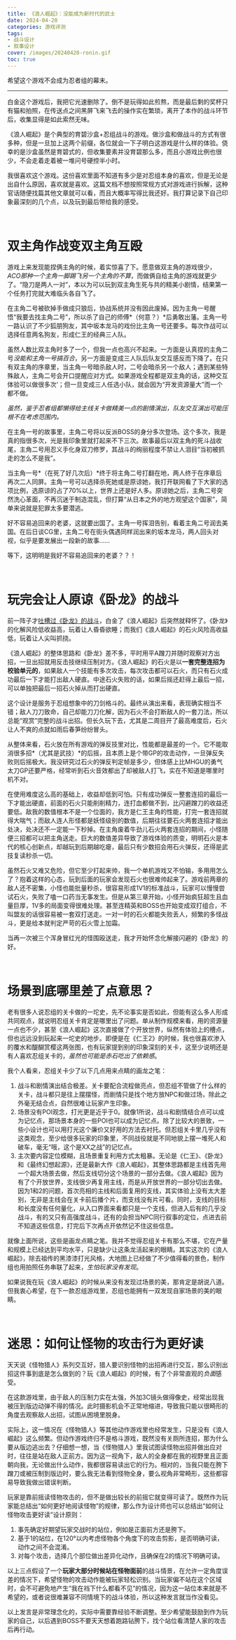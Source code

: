 ```yaml
---
title: 《浪人崛起》：没能成为新时代的武士
date: 2024-04-20
categories: 游戏评测
tags: 
- 战斗设计
- 叙事设计
cover: /images/20240420-ronin.gif
toc: true
---
```

希望这个游戏不会成为忍者组的幕末。

<!--more-->

--------------

白金这个游戏后，我把它光速删除了。倒不是玩得如此煎熬，而是最后剩的奖杯只有猫和拍照，在传送点之间黑屏飞来飞去的操作实在繁琐，离开了本作的战斗环节后，收集显得是如此索然无味。

《浪人崛起》是个典型的育碧沙盒+忍组战斗的游戏。做沙盒和做战斗的方式有很多种，但是一旦加上这两个前缀，各位就会一下子明白这游戏是什么样的体验。侥幸的是沙盒虽然是育碧式的，但收集要素并没育碧那么多，而且小游戏比例也很少，不会走着走着被一堆问号硬控半小时。

我很喜欢这个游戏。这份喜欢里面不知道有多少是对忍组本身的喜欢，但是无论是出自什么原因，喜欢就是喜欢。这篇文档不想按照常规方式对游戏进行拆解，这种官话随便找篇其他文章就可以看，而且大概率写得比我还好。我打算记录下自己印象最深刻的几个点，以及玩到最后带给我的感受。

<br/>

# 双主角作战变双主角互殴

游戏上来发现能捏俩主角的时候，着实惊喜了下。愿意做双主角的游戏很少，*ACO那种一个主角一脚踢飞另一个主角的不算*，而做俩自给主角的游戏就更少了。“隐刀是两人一对”，本以为可以玩到双主角生死与共的精美小剧情，结果第一个任务打完就大难临头各自飞了。

在主角二号被砍掉手做成只狼后，协战系统并没有因此废掉。因为主角一号醒悟“我要去找主角二号”，所以杀了自己的师傅*（何意？）*后勇敢出藩。主角一号一路认识了不少狐朋狗友，其中坂本龙马的戏份比主角一号还要多。每次作战可以选择任意两名狗友，形成仁王的经典三人队。

虽然人数比双主角时多了一个，但我一点也高兴不起来。一方面是认真捏的主角二号*没能和主角一号搞百合*，另一方面是变成三人队后队友交互感反而下降了。在只有双主角的序章里，当主角一号暗杀敌人时，二号会暗杀另一个敌人；遇到某些特殊敌人，主角二号会开口提醒应对方式。如果游戏全程都是双主角的话，这种交互体验可以做很多次‘；但一旦变成三人任选小队，就会因为“开发资源量大”而一个都不做。

*虽然，鉴于忍者组都懒得给主线关卡做精美一点的剧情演出，队友交互演出可能压根不在考虑范围内。*

在主角一号的故事里，主角二号将以反派BOSS的身分多次登场。这个多次，我是真的指很多次，光是我印象里就打起来不下三次。故事最后以双主角的死斗战收尾，主角二号用忍义手化身双刀修罗，其战斗的绚丽程度不禁让人泪目“当初被抓走的怎么不是我”。

当主角一号*（在死了好几次后）*终于将主角二号打翻在地，两人终于在序章后再次二人同屏。主角一号可以选择杀死她或是原谅她，我打开联网看了下大家的选项比例，选原谅的占了70%以上，世界上还是好人多。原谅她之后，主角二号突然洗心革面，不再沉迷于制造混乱，但打算“从日本之外的地方观望这个国家”，简单来说就是犯罪太多要潜逃。

好不容易追回来的老婆，这就要出国了。主角一号挥泪告别，看着主角二号润去美国。在后日谈CG里，主角二号在街头偶遇同样润出来的坂本龙马，两人回头对视，似乎是要发展出一段新的故事……

等下，这明明是我好不容易追回来的老婆？？！

<br/>

# 玩完会让人原谅《卧龙》的战斗

前一阵子才[吐槽过《卧龙》的战斗](https://uynad.github.io/2024/02/27/cyborg/20240228-isshin/)，白金了《浪人崛起》后突然就释怀了。《卧龙》的化解风险低收益高，玩着让人昏昏欲睡；而我们《浪人崛起》的石火风险高收益低，玩着让人尖叫抓挠。

《浪人崛起》的整体思路和《卧龙》差不多，平时用平A蹭刀并随时观察对方出招，一旦出招就用反击技继续压制对方。《浪人崛起》的石火是以**一套完整连招为校验单元的**，如果敌人一个技能有多次攻击，每次攻击都可以石火，而只有石火成功最后一下才能打出敌人硬直。中途石火失败的话，如果后摇还赶得上最后一招，可以单独把最后一招石火掉从而打出硬直。

这个设计是服务于忍组想象中的刀剑格斗的。最终从演出来看，表现确实相当不错；敌人刀刀致命，自己却能刀刀化解，因为石火不会打断敌人的一套刀法，所以总能“观赏”完整的战斗出招。但长久玩下去，尤其是二周目开了最高难度后，石火让人不爽的点就如雨后春笋纷纷冒头。

从整体来看，石火放在所有游戏的弹反技里对比，性能都是最差的一个。它不能取消很多招*（尤其是武技）*的后摇，且本质上是个带GP的攻击动作，一旦弹反失败则后摇极大。我没研究过石火的弹反判定帧是多少，但体感上比MHGU的勇气太刀GP还要严格，经常听到石火音效都出了却被敌人打飞，实在不知道是哪里时机不对。

在使用难度这么高的基础上，收益却低到可怕。只有成功弹反一整套连招的最后一下才能出硬直，前面的石火只能削削精力，连打血都做不到，比闪避蹭刀的收益还要低。敌我的数值根本不是一个位面的，我方是仁王主角的性能，打完一套连招就得大喘气；而敌人连人形怪都是妖怪级别的数值，后期往往要石火两套连招才能出处决，处决还不一定能一下秒掉。在主角废着牛劲儿石火两套连招的期间，小怪随便三招都可以把主角送走。巨大的数值差异导致了游戏体验的质变，明明石火是本代的核心创新点，却越玩到后期越吃瘪，最后只有少数招会用石火弹反，还得是武技复读秒杀一切。

虽然石火又难又危险，但它至少打起来帅，我一个单机游戏又不怕输，多用用怎么了？抱着这样的心态，玩到后面的玩家会发现石火也很难帅起来了。游戏前两章的敌人还不密集，小怪也能批量秒杀，很容易形成1V1的标准战斗，玩家可以慢慢尝试石火，失败了嗑一口药当无事发生。但是从第三章开始，小怪开始疯狂超生且血量巨厚，1V多的局面变得很难处理。甚至连精英和BOSS也开始变成双打组合，不叫盟友的话很容易被一套双打送走。一对一时的石火都能失败丢人，频繁的多怪战斗，更是给本就判定严苛的石火雪上加霜。

当再一次被三个浑身冒红光的怪围殴送走，我才开始怀念化解接闪避的《卧龙》的好。

<br/>

# 场景到底哪里差了点意思？

老有很多人说忍组的关卡做的一坨史，先不论事实是否如此，但能有这么多人形成共同观点，就说明忍组关卡肯定是哪里出了问题。单从制作规模来看，用的资源量一点也不少，甚至《浪人崛起》这次直接做了个开放世界，纵然有体验上的槽点，但也远远没到玩起来一坨史的地步。即便是在《仁王2》的时候，我也很喜欢渗入的覆水和醍醐赏樱这两张图，也有玩家提到别的印象深刻的关卡，这至少说明还是有人喜欢忍组关卡的，*虽然也可能是赤石吃出了依赖感*。

我个人看来，忍组关卡少了以下几点用来点睛的画龙之笔：

1. 战斗和剧情演出结合极差。关卡要配合流程做亮点，但忍组不管做了什么样的关卡，战斗都只是往上摆摆怪，而剧情只是找个地方放NPC和做过场，除此之外毫无结合点，自然很难让玩家产生印象。
2. 场景没有POI观念，打光更是近乎于0。就像1所说，战斗和剧情结合点可以成为记忆点，那场景本身的一些POI也可以成为记忆点。除了比较大的景致，一些小设计也可以用打光这个廉价又好用的方法去衬托。但忍组关卡里几乎没有这类观念，至少给很多玩家的印象里，不同战役就是不同地貌上摆一堆死人和破车，毫无“哦，这个是XX之战”的记忆点。
3. 主次要内容定位模糊，且场景重复利用方式太粗暴。无论是《仁王》、《卧龙》和《最终幻想起源》，还是最新大作《浪人崛起》，其整体思路都是主线首先用一个超大场景去做，然后支线切分这个场景的一部分去做。《浪人崛起》因为有了个开放世界，支线很少再复用主线，而是从开放世界的一部分切出去做。因为1和2的问题，首次亮相的主线和后面复用的支线，其实体验上没有太大差别，无非是主线会在关卡前后播个片，而支线没有片可看。同时，支线的目标和长度没有任何量化，从入口界面来看都只是一个支线，但进入后有的几乎没战斗，有的又只有高强度战斗，还有的会担当NPC同行叙事的定位，点进去前不知道这些信息，打完后下次再点开依然记不住这些信息。

就像上面所说，这些是画龙点睛之笔。我并不觉得忍组关卡有那么不堪，它在产量和规模上已经达到平均水平，只是缺少让这条龙活起来的眼睛。其实这次的《浪人崛起》，除去祖传的黑漆漆打光风格，大地图上已经做了不少值得看的景色，制作组也用拍照任务串联了起来，*生怕玩家没有发现*。

如果说我在玩《浪人崛起》的时候从来没有发现过场景的美，那肯定是胡说八道。但我衷心希望，在下一款忍组游戏里，忍组也能拥有一双发现自家场景的美的眼睛。

<br/>

# 迷思：如何让怪物的攻击行为更好读

天天说《怪物猎人》系列交互好，猎人要识别怪物的出招再进行交互，那么识别出招这件事到底是怎么做到的？玩《浪人崛起》的时候，有了个非常直观的*负面*感受。

在这款游戏里，由于敌人的压制力实在太强，外加3C镜头做得像史，经常出现我被压到版边动弹不得的情况。此时摄影机会不正常地缩进，导致我只能以很畸形的角度去观察敌人出招，试图从困境里脱身。

实际上，这一情况在《怪物猎人》等其他动作游戏里也经常发生，只是没有《浪人崛起》这么频繁。但动作游戏终归不是格斗游戏，既然没有关厕所连招，那为什么要从版边逃出去？仔细想一想，当《怪物猎人》里我试图读怪物出招并做出应对时，往往是站在敌人正前方。因为这一视角下，敌人的全身都在我的视野里且正面朝向我，无论做出什么动作，我都很容易读出它的行为。相对的，当我只能在胯下蹭刀或被压制到版边时，要么我无法看到怪物全身，要么视角非常畸形，这些都容易导致我做出错误判断。

玩家是靠前摇读怪物攻击的，但不是做出较长的前摇它就变得可读了。既然作为玩家能总结出“如何更好地阅读怪物”的规律，那么作为设计师也可以总结出“如何让怪物攻击更好读”设计原则：

1. 事先确定好期望玩家交战时的站位，例如是正面前方还是胯下。
2. 基于1的站位，在120°以内考虑怪物各个角度下的攻击剪影，是否明确可读，动作之间不会混淆。
3. 对每个攻击，选择几个部位做出差异化动作，且确保在2的情况下明确可读。

以上三点假设了一个**玩家大部分时候站在怪物面前**的战斗情景，在允许一定角度误差的情况下，希望怪物的攻击动作能被玩家轻松识别。当玩家偏不站在这个区域时，会不可避免地产生“我在裆下什么都看不见”的情况，因为这一站位本来就是不希望的，或者说很难兼容不同情境下的战斗体验，所以这种发言就当作没看见。

以上发言是非常理念化的，实际中需要靠经验不断调整。至少希望能鼓励到作为玩家的自己，以后遇到BOSS不要天天想着跑路钻胯下，找个站位看清楚人家的攻击后再行动。

<br/>

